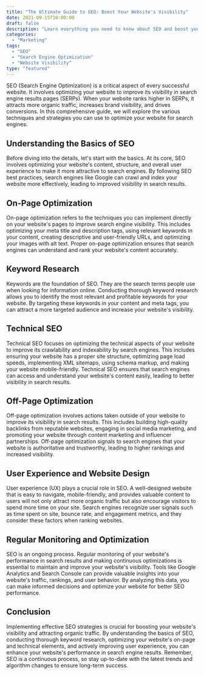 ```yaml
--- 
title: "The Ultimate Guide to SEO: Boost Your Website's Visibility"
date: 2021-09-15T10:00:00
draft: false
description: "Learn everything you need to know about SEO and boost your website's visibility in search engine results."
categories: 
  - "Marketing"
tags: 
  - "SEO"
  - "Search Engine Optimization"
  - "Website Visibility"
type: "featured"
---
```


SEO (Search Engine Optimization) is a critical aspect of every successful website. It involves optimizing your website to improve its visibility in search engine results pages (SERPs). When your website ranks higher in SERPs, it attracts more organic traffic, increases brand visibility, and drives conversions. In this comprehensive guide, we will explore the various techniques and strategies you can use to optimize your website for search engines.

## Understanding the Basics of SEO

Before diving into the details, let's start with the basics. At its core, SEO involves optimizing your website's content, structure, and overall user experience to make it more attractive to search engines. By following SEO best practices, search engines like Google can crawl and index your website more effectively, leading to improved visibility in search results.

## On-Page Optimization

On-page optimization refers to the techniques you can implement directly on your website's pages to improve search engine visibility. This includes optimizing your meta title and description tags, using relevant keywords in your content, creating descriptive and user-friendly URLs, and optimizing your images with alt text. Proper on-page optimization ensures that search engines can understand and rank your website's content accurately.

## Keyword Research

Keywords are the foundation of SEO. They are the search terms people use when looking for information online. Conducting thorough keyword research allows you to identify the most relevant and profitable keywords for your website. By targeting these keywords in your content and meta tags, you can attract a more targeted audience and increase your website's visibility.

## Technical SEO

Technical SEO focuses on optimizing the technical aspects of your website to improve its crawlability and indexability by search engines. This includes ensuring your website has a proper site structure, optimizing page load speeds, implementing XML sitemaps, using schema markup, and making your website mobile-friendly. Technical SEO ensures that search engines can access and understand your website's content easily, leading to better visibility in search results.

## Off-Page Optimization

Off-page optimization involves actions taken outside of your website to improve its visibility in search results. This includes building high-quality backlinks from reputable websites, engaging in social media marketing, and promoting your website through content marketing and influencer partnerships. Off-page optimization signals to search engines that your website is authoritative and trustworthy, leading to higher rankings and increased visibility.

## User Experience and Website Design

User experience (UX) plays a crucial role in SEO. A well-designed website that is easy to navigate, mobile-friendly, and provides valuable content to users will not only attract more organic traffic but also encourage visitors to spend more time on your site. Search engines recognize user signals such as time spent on site, bounce rate, and engagement metrics, and they consider these factors when ranking websites.

## Regular Monitoring and Optimization

SEO is an ongoing process. Regular monitoring of your website's performance in search results and making continuous optimizations is essential to maintain and improve your website's visibility. Tools like Google Analytics and Search Console can provide valuable insights into your website's traffic, rankings, and user behavior. By analyzing this data, you can make informed decisions and optimize your website for better SEO performance.

## Conclusion

Implementing effective SEO strategies is crucial for boosting your website's visibility and attracting organic traffic. By understanding the basics of SEO, conducting thorough keyword research, optimizing your website's on-page and technical elements, and actively improving user experience, you can enhance your website's performance in search engine results. Remember, SEO is a continuous process, so stay up-to-date with the latest trends and algorithm changes to ensure long-term success.
